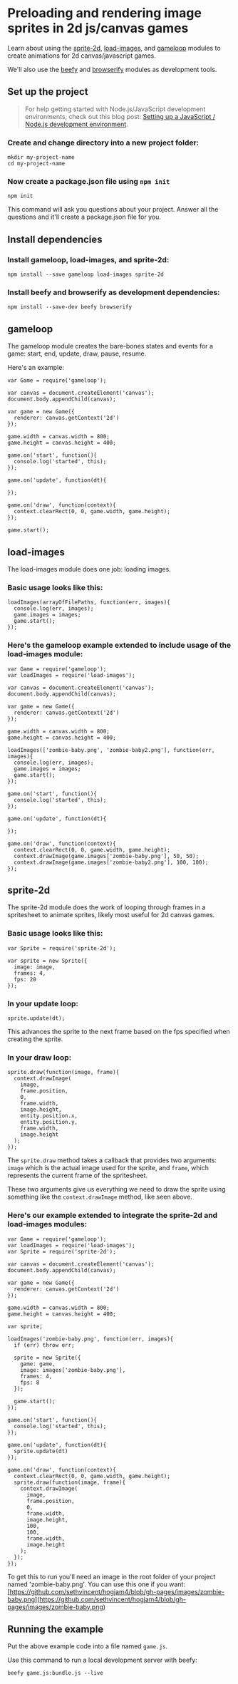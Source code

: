 # Preloading and rendering image sprites in 2d js/canvas games

Learn about using the [sprite-2d](http://github.com/sethvincent/sprite-2d), [load-images](http://github.com/sethvincent/load-images), and [gameloop](http://github.com/sethvincent/gameloop) modules to create animations for 2d canvas/javascript games.

We'll also use the [beefy](https://github.com/chrisdickinson/beefy) and [browserify](https://github.com/substack/browserify) modules as development tools.

## Set up the project

> For help getting started with Node.js/JavaScript development environments, check out this blog post: [Setting up a JavaScript / Node.js development environment](http://learnjs.io/blog/2014/01/22/js-development-environment/).

### Create and change directory into a new project folder:

```
mkdir my-project-name
cd my-project-name
```

### Now create a package.json file using `npm init`

```
npm init
```

This command will ask you questions about your project. Answer all the questions and it'll create a package.json file for you.

## Install dependencies

### Install gameloop, load-images, and sprite-2d:

```
npm install --save gameloop load-images sprite-2d
```

### Install beefy and browserify as development dependencies:

```
npm install --save-dev beefy browserify
```

## gameloop

The gameloop module creates the bare-bones states and events for a game: start, end, update, draw, pause, resume.

Here's an example:

```
var Game = require('gameloop');

var canvas = document.createElement('canvas');
document.body.appendChild(canvas);

var game = new Game({
  renderer: canvas.getContext('2d')
});

game.width = canvas.width = 800;
game.height = canvas.height = 400;

game.on('start', function(){
  console.log('started', this);
});

game.on('update', function(dt){

});

game.on('draw', function(context){
  context.clearRect(0, 0, game.width, game.height);
});

game.start();
```

## load-images

The load-images module does one job: loading images.

### Basic usage looks like this:

```
loadImages(arrayOfFilePaths, function(err, images){
  console.log(err, images);
  game.images = images;
  game.start();
});
```

### Here's the gameloop example extended to include usage of the load-images module:

```
var Game = require('gameloop');
var loadImages = require('load-images');

var canvas = document.createElement('canvas');
document.body.appendChild(canvas);

var game = new Game({
  renderer: canvas.getContext('2d')
});

game.width = canvas.width = 800;
game.height = canvas.height = 400;

loadImages(['zombie-baby.png', 'zombie-baby2.png'], function(err, images){
  console.log(err, images);
  game.images = images;
  game.start();
});

game.on('start', function(){
  console.log('started', this);
});

game.on('update', function(dt){

});

game.on('draw', function(context){
  context.clearRect(0, 0, game.width, game.height);
  context.drawImage(game.images['zombie-baby.png'], 50, 50);
  context.drawImage(game.images['zombie-baby2.png'], 100, 100);
});
```


## sprite-2d

The sprite-2d module does the work of looping through frames in a spritesheet to animate sprites, likely most useful for 2d canvas games.

### Basic usage looks like this:

```
var Sprite = require('sprite-2d');

var sprite = new Sprite({
  image: image,
  frames: 4,
  fps: 20
});
```

### In your update loop:

```
sprite.update(dt);
```

This advances the sprite to the next frame based on the fps specified when creating the sprite.


### In your draw loop:

```
sprite.draw(function(image, frame){
  context.drawImage(
    image, 
    frame.position,
    0,
    frame.width, 
    image.height, 
    entity.position.x,
    entity.position.y,
    frame.width, 
    image.height
  );
});
```

The `sprite.draw` method takes a callback that provides two arguments: `image` which is the actual image used for the sprite, and `frame`, which represents the current frame of the spritesheet.

These two arguments give us everything we need to draw the sprite using something like the `context.drawImage` method, like seen above.

### Here's our example extended to integrate the sprite-2d and load-images modules:

```
var Game = require('gameloop');
var loadImages = require('load-images');
var Sprite = require('sprite-2d');

var canvas = document.createElement('canvas');
document.body.appendChild(canvas);

var game = new Game({
  renderer: canvas.getContext('2d')
});

game.width = canvas.width = 800;
game.height = canvas.height = 400;

var sprite;

loadImages('zombie-baby.png', function(err, images){
  if (err) throw err;

  sprite = new Sprite({
    game: game,
    image: images['zombie-baby.png'],
    frames: 4,
    fps: 8
  });

  game.start();
});

game.on('start', function(){
  console.log('started', this);
});

game.on('update', function(dt){
  sprite.update(dt)
});

game.on('draw', function(context){
  context.clearRect(0, 0, game.width, game.height);
  sprite.draw(function(image, frame){
    context.drawImage(
      image, 
      frame.position,
      0,
      frame.width, 
      image.height, 
      100,
      100,
      frame.width, 
      image.height
    );
  });
});
```

To get this to run you'll need an image in the root folder of your project named 'zombie-baby.png'. You can use this one if you want: [https://github.com/sethvincent/hogjam4/blob/gh-pages/images/zombie-baby.png](https://github.com/sethvincent/hogjam4/blob/gh-pages/images/zombie-baby.png)

## Running the example

Put the above example code into a file named `game.js`.

Use this command to run a local development server with beefy:

```
beefy game.js:bundle.js --live
```
